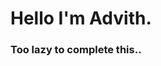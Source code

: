 <h1 align="left">Hello I'm Advith.</h1>
<!-- <h3 align="center">A passionate coder and also a flutter and Web developer.</h3>


<h3 align="center">I often work with these tools and technologies</h3>
 -->
 <h3 align="left">Too lazy to complete this..</h3>
